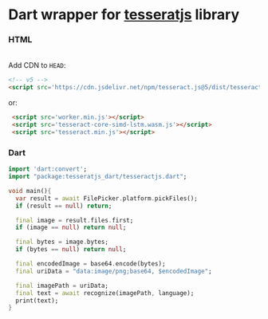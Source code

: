 # Dart wrapper for [tesseratjs](https://github.com/naptha/tesseract.js) library

### HTML
<br>Add CDN to `HEAD`:
```HTML
<!-- v5 -->
<script src='https://cdn.jsdelivr.net/npm/tesseract.js@5/dist/tesseract.min.js'></script>
```

or:
```html
 <script src='worker.min.js'></script>
 <script src='tesseract-core-simd-lstm.wasm.js'></script>
 <script src='tesseract.min.js'></script>
```

### Dart
```dart
import 'dart:convert';
import "package:tesseratjs_dart/tesseractjs.dart";

void main(){
  var result = await FilePicker.platform.pickFiles();
  if (result == null) return;

  final image = result.files.first;
  if (image == null) return null;

  final bytes = image.bytes;
  if (bytes == null) return null;

  final encodedImage = base64.encode(bytes);
  final uriData = "data:image/png;base64, $encodedImage";

  final imagePath = uriData;
  final text = await recognize(imagePath, language);
  print(text);
}
```